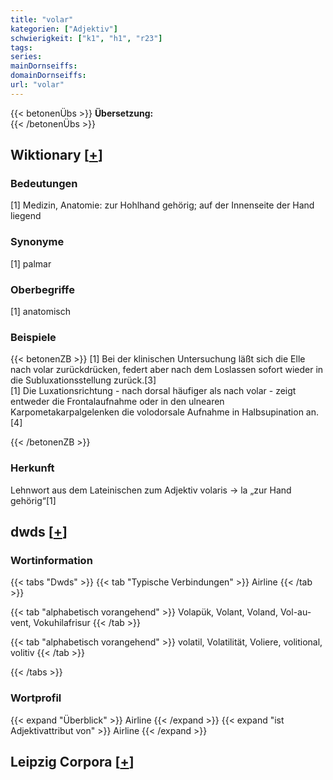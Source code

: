 ```yaml
---
title: "volar"
kategorien: ["Adjektiv"]
schwierigkeit: ["k1", "h1", "r23"]
tags:
series:
mainDornseiffs:
domainDornseiffs:
url: "volar"
---
```


{{< betonenÜbs >}}
**Übersetzung:**  
{{< /betonenÜbs >}}

## Wiktionary [[+](https://de.wiktionary.org/wiki/volar)]

### Bedeutungen
[1] Medizin, Anatomie: zur Hohlhand gehörig; auf der Innenseite der Hand liegend  

### Synonyme
[1] palmar  

### Oberbegriffe
[1] anatomisch  

### Beispiele
{{< betonenZB >}}
[1] Bei der klinischen Untersuchung läßt sich die Elle nach volar zurückdrücken, federt aber nach dem Loslassen sofort wieder in die Subluxationsstellung zurück.[3]  
[1] Die Luxationsrichtung - nach dorsal häufiger als nach volar - zeigt entweder die Frontalaufnahme oder in den ulnearen Karpometakarpalgelenken die volodorsale Aufnahme in Halbsupination an.[4]  

{{< /betonenZB >}}
### Herkunft
Lehnwort aus dem Lateinischen zum Adjektiv volaris → la „zur Hand gehörig“[1]  



## dwds [[+](https://www.dwds.de/wb/volar)]

### Wortinformation
{{< tabs "Dwds" >}}
{{< tab "Typische Verbindungen" >}}
Airline
{{< /tab >}}

{{< tab "alphabetisch vorangehend" >}}
Volapük, Volant, Voland, Vol-au-vent, Vokuhilafrisur
{{< /tab >}}

{{< tab "alphabetisch vorangehend" >}}
volatil, Volatilität, Voliere, volitional, volitiv
{{< /tab >}}

{{< /tabs >}}

### Wortprofil
{{< expand "Überblick" >}} Airline {{< /expand >}}
{{< expand "ist Adjektivattribut von" >}} Airline {{< /expand >}}

## Leipzig Corpora [[+](https://corpora.uni-leipzig.de/en/res?word=volar&corpusId=deu_newscrawl-public_2018)]

